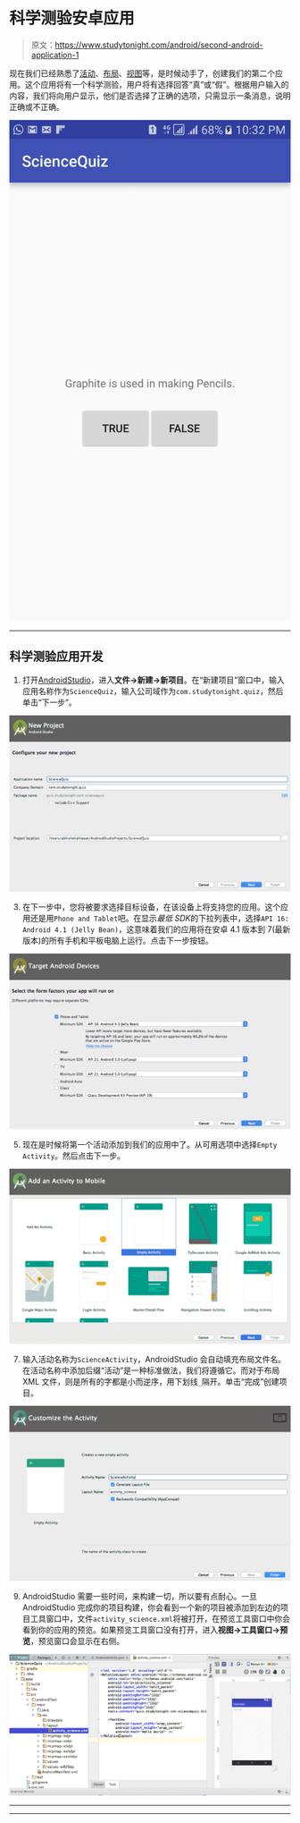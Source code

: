 # 科学测验安卓应用

> 原文：<https://www.studytonight.com/android/second-android-application-1>

现在我们已经熟悉了[活动](activity-in-android)、[布局](introduction-to-layouts)、[视图](introduction-to-views)等，是时候动手了，创建我们的第二个应用。这个应用将有一个科学测验，用户将有选择回答“真”或“假”。根据用户输入的内容，我们将向用户显示，他们是否选择了正确的选项，只需显示一条消息，说明正确或不正确。

![Science Quiz App Project](img/5f2785abcedb47ca98230b3db637057a.png)

* * *

## 科学测验应用开发

1.  打开[AndroidStudio](android-studio-for-android)，进入**文件→新建→新项目**。在“新建项目”窗口中，输入应用名称作为`ScienceQuiz`，输入公司域作为`com.studytonight.quiz`，然后单击“下一步”。

![Science Quiz App development](img/ab5ad88b0349a49f72a97db20a9b3bdc.png)

3.  在下一步中，您将被要求选择目标设备，在该设备上将支持您的应用。这个应用还是用`Phone and Tablet`吧。在显示*最低 SDK*的下拉列表中，选择`API 16: Android 4.1 (Jelly Bean)`，这意味着我们的应用将在安卓 4.1 版本到 7(最新版本)的所有手机和平板电脑上运行。点击下一步按钮。

![Science Quiz App development](img/8b4df728494134b29d51329daf9dd435.png)

5.  现在是时候将第一个活动添加到我们的应用中了。从可用选项中选择`Empty Activity`。然后点击下一步。

![Science Quiz App development](img/4ace312dfc924f61fbce14889598146f.png)

7.  输入活动名称为`ScienceActivity`，AndroidStudio 会自动填充布局文件名。在活动名称中添加后缀“活动”是一种标准做法，我们将遵循它。而对于布局 XML 文件，则是所有的字都是小而逆序，用下划线`_`隔开。单击“完成”创建项目。

![Science Quiz App development](img/79ca8d1ca7987bbf694fb59da3587a8e.png)

9.  AndroidStudio 需要一些时间，来构建一切，所以要有点耐心。一旦 AndroidStudio 完成你的项目构建，你会看到一个新的项目被添加到左边的项目工具窗口中，文件`activity_science.xml`将被打开，在预览工具窗口中你会看到你的应用的预览。如果预览工具窗口没有打开，进入**视图→工具窗口→预览**，预览窗口会显示在右侧。

![Science Quiz App development](img/5528bd82cf36dd7d653efffdb64286b6.png)

* * *

* * *